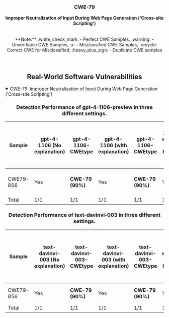 <p align="center">
  </a>
  <h3 align="center">CWE-79</a></h3>
  <p align="center">
    <b>Improper Neutralization of Input During Web Page Generation ('Cross-site Scripting')</b><br><br><br> **Note:** :white_check_mark: - Perfect CWE Samples, :warning: - Unverifiable CWE Samples, :x: - Misclassified CWE Samples, :recycle: Correct CWE for Misclassified, :heavy_plus_sign: - Duplicate CWE samples <br><br><br>
  </p>
</p>
<div align="center">

## Real-World Software Vulnerabilities

</div>

<details open="open">
<summary>CWE-79: Improper Neutralization of Input During Web Page Generation ('Cross-site Scripting')</summary>

<h3>
    <b>
        <div align="center">
            Detection Performance of gpt-4-1106-preview in three different settings.
        </div>
    </b>
</h3>
  
<div align="center">

|  Sample   |  gpt-4-1106 (No explanation) | gpt-4-1106-CWEtype  | gpt-4-1106 (with explanation)  | gpt-4-1106-CWEtype  | gpt-4-1106 (with explanation and highlighted code segment) | gpt-4-1106-CWEtype |
|-----------|------------------------|---------------------|-----------------------------|---------------------------|-----------------------------------|-------------------|
|  CWE79-856  |  Yes  |  **CWE-79 (90%)**  |  Yes  |  **CWE-79 (90%)**  |  Yes  |  **CWE-79 (90%);  code: 1/2** |
|  Total      |  1/1  |  1/1  |  1/1  |  1/1  |  1/1  |  1/1  |

</div>

<h3>
    <b>
        <div align="center">
            Detection Performance of text-davinvi-003 in three different settings.
        </div>
    </b>
</h3>

<div align="center">

|  Sample   |  text-davinvi-003 (No explanation) | text-davinvi-003-CWEtype  | text-davinvi-003 (with explanation)  | text-davinvi-003-CWEtype  | text-davinvi-003 (with explanation and highlighted code segment) | text-davinvi-003-CWEtype |
|-----------|------------------------|---------------------|-----------------------------|---------------------------|-----------------------------------|-------------------|
|  CWE79-856  |  Yes  |  **CWE-79 (90%)**  |  Yes  |  **CWE-79 (90%)**  |  Yes  |  **CWE-79 (90%)**;  code: No |
| Total     |  1/1  |  1/1  |  1/1  |  1/1  |  1/1  |  1/1  |
</div>
</details>
